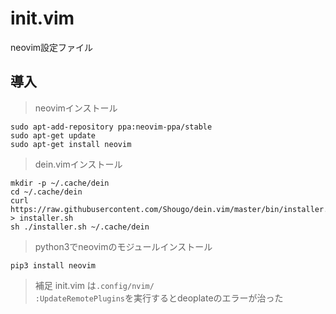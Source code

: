 # init.vim
neovim設定ファイル
## 導入

>neovimインストール
```
sudo apt-add-repository ppa:neovim-ppa/stable
sudo apt-get update
sudo apt-get install neovim
```
>dein.vimインストール
```
mkdir -p ~/.cache/dein
cd ~/.cache/dein
curl https://raw.githubusercontent.com/Shougo/dein.vim/master/bin/installer.sh > installer.sh
sh ./installer.sh ~/.cache/dein
```
>python3でneovimのモジュールインストール
```
pip3 install neovim
```
>補足
init.vim は`.config/nvim/`  
`:UpdateRemotePlugins`を実行するとdeoplateのエラーが治った
